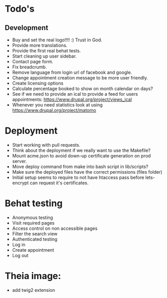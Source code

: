 # Todo's

## Development

* Buy and set the real logo!!!! :) Trust in God.
* Provide more translations.
* Provide the first real behat tests.
* Start cleaning up user sidebar.
* Contact page form.
* Fix breadcrumb.
* Remove language from login url of facebook and google.
* Change appointment creation message to be more user friendly.
* Create licensing options
* Calculate percentage booked to show on month calendar on days?
* See if we need to provide an ical to provide a feed for users appointments:
https://www.drupal.org/project/views_ical
* Whenever you need statistics look at using https://www.drupal.org/project/matomo

# Deployment

* Start working with pull requests.
* Think about the deployment if we really want to use the Makefile?
* Mount acme.json to avoid down-up certificate generation on prod server.
* Move deploy command from make into bash script in lib/scripts?
* Make sure the deployed files have the correct permissions (files folder)
* Initial setup seems to require to not have htaccess pass before lets-encrypt
  can request it's certificates.

# Behat testing

* Anonymous testing
 * Visit required pages
 * Access control on non accessible pages
 * Filter the search view
* Authenticated testing
 * Log in
 * Create appointment
 * Log out

# Theia image:

* add twig2 extension
